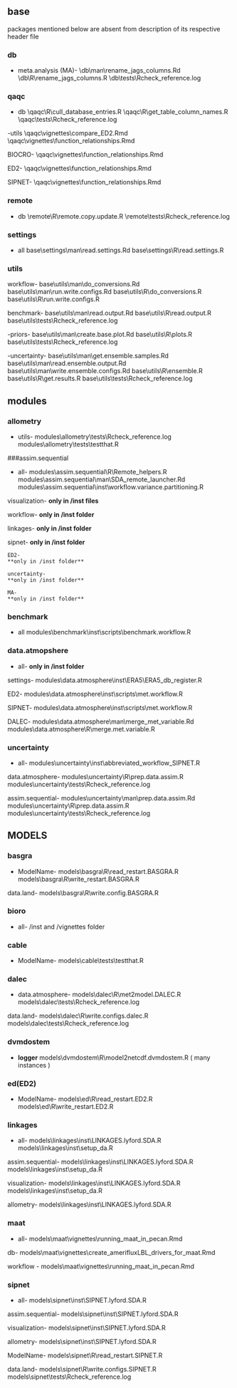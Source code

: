 ## base 
packages mentioned below are absent from description of its respective header file


### db

- meta.analysis (MA)-
\db\man\rename_jags_columns.Rd
\db\R\rename_jags_columns.R
\db\tests\Rcheck_reference.log



### qaqc

- db
\qaqc\R\cull_database_entries.R
\qaqc\R\get_table_column_names.R
\qaqc\tests\Rcheck_reference.log

-utils
\qaqc\vignettes\compare_ED2.Rmd
\qaqc\vignettes\function_relationships.Rmd

 BIOCRO-
 \qaqc\vignettes\function_relationships.Rmd

ED2-
\qaqc\vignettes\function_relationships.Rmd

SIPNET-
\qaqc\vignettes\function_relationships.Rmd



### remote

- db
\remote\R\remote.copy.update.R
\remote\tests\Rcheck_reference.log



### settings

- all
base\settings\man\read.settings.Rd
base\settings\R\read.settings.R



### utils

 workflow-
base\utils\man\do_conversions.Rd
base\utils\man\run.write.configs.Rd
base\utils\R\do_conversions.R
base\utils\R\run.write.configs.R

benchmark-
base\utils\man\read.output.Rd
base\utils\R\read.output.R
base\utils\tests\Rcheck_reference.log

 -priors-
 base\utils\man\create.base.plot.Rd
base\utils\R\plots.R
base\utils\tests\Rcheck_reference.log

 -uncertainty-
base\utils\man\get.ensemble.samples.Rd
base\utils\man\read.ensemble.output.Rd
base\utils\man\write.ensemble.configs.Rd
base\utils\R\ensemble.R
base\utils\R\get.results.R
base\utils\tests\Rcheck_reference.log



## modules


### allometry

- utils-
modules\allometry\tests\Rcheck_reference.log
modules\allometry\tests\testthat.R


###assim.sequential

- all-
modules\assim.sequential\R\Remote_helpers.R
modules\assim.sequential\man\SDA_remote_launcher.Rd
modules\assim.sequential\inst\workflow.variance.partitioning.R

 visualization-
 **only in /inst files**  

 workflow-
 **only in /inst folder**

  linkages-
  **only in /inst folder**

   sipnet-
   **only in /inst folder**

    ED2-
    **only in /inst folder**

    uncertainty-
    **only in /inst folder**

    MA-
    **only in /inst folder**


### benchmark

- all
modules\benchmark\inst\scripts\benchmark.workflow.R


### data.atmopshere

- all-
**only in /inst folder**

 settings-
 modules\data.atmosphere\inst\ERA5\ERA5_db_register.R

ED2-
modules\data.atmosphere\inst\scripts\met.workflow.R

 SIPNET-
 modules\data.atmosphere\inst\scripts\met.workflow.R

 DALEC-
 modules\data.atmosphere\man\merge_met_variable.Rd
 modules\data.atmosphere\R\merge.met.variable.R


### uncertainty

- all-
modules\uncertainty\inst\abbreviated_workflow_SIPNET.R

 data.atmosphere-
 modules\uncertainty\R\prep.data.assim.R
 modules\uncertainty\tests\Rcheck_reference.log

  assim.sequential-
  modules\uncertainty\man\prep.data.assim.Rd
  modules\uncertainty\R\prep.data.assim.R
  modules\uncertainty\tests\Rcheck_reference.log




## MODELS  


### basgra


- ModelName-
models\basgra\R\read_restart.BASGRA.R
models\basgra\R\write_restart.BASGRA.R

 data.land-
 models\basgra\R\write.config.BASGRA.R

### bioro

- all-
/inst and /vignettes folder


### cable

- ModelName-
models\cable\tests\testthat.R

### dalec

- data.atmosphere-
models\dalec\R\met2model.DALEC.R
models\dalec\tests\Rcheck_reference.log

 data.land-
 models\dalec\R\write.configs.dalec.R
 models\dalec\tests\Rcheck_reference.log

### dvmdostem

- **logger**
models\dvmdostem\R\model2netcdf.dvmdostem.R ( many instances )

### ed(ED2)

- ModelName-
models\ed\R\read_restart.ED2.R
models\ed\R\write_restart.ED2.R

### linkages

- all-
models\linkages\inst\LINKAGES.lyford.SDA.R
models\linkages\inst\setup_da.R

 assim.sequential-
 models\linkages\inst\LINKAGES.lyford.SDA.R
 models\linkages\inst\setup_da.R

  visualization-
  models\linkages\inst\LINKAGES.lyford.SDA.R
  models\linkages\inst\setup_da.R

   allometry-
   models\linkages\inst\LINKAGES.lyford.SDA.R


### maat

- all-
models\maat\vignettes\running_maat_in_pecan.Rmd

 db-
 models\maat\vignettes\create_amerifluxLBL_drivers_for_maat.Rmd

  workflow -
  models\maat\vignettes\running_maat_in_pecan.Rmd


### sipnet

- all-
models\sipnet\inst\SIPNET.lyford.SDA.R

 assim.sequential-
 models\sipnet\inst\SIPNET.lyford.SDA.R

  visualization-
  models\sipnet\inst\SIPNET.lyford.SDA.R

   allometry-
models\sipnet\inst\SIPNET.lyford.SDA.R

 ModelName-
 models\sipnet\R\read_restart.SIPNET.R

  data.land-
  models\sipnet\R\write.configs.SIPNET.R
  models\sipnet\tests\Rcheck_reference.log
